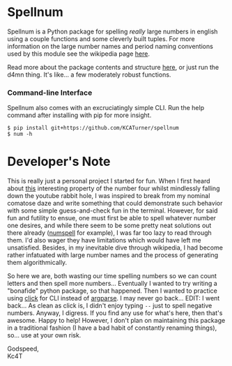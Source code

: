 # Spellnum
Spellnum is a Python package for spelling _really_ large numbers in english using a  couple functions and some cleverly built tuples. For more information on the large number names and period naming conventions used by this module see the wikipedia page [here](https://en.wikipedia.org/wiki/Names_of_large_numbers).  

Read more about the package contents and structure [here](spellnum/README.md), or just run the d4mn thing. It's like... a few moderately robust functions.  

### Command-line Interface
Spellnum also comes with an excruciatingly simple CLI. Run the help command after installing with pip for more insight.  
```
$ pip install git+https://github.com/KCATurner/spellnum
$ num -h
```

# Developer's Note
This is really just a personal project I started for fun. When I first heard about [this](https://www.youtube.com/watch?v=LYKn0yUTIU4) interesting property of the number four whilst mindlessly falling down the youtube rabbit hole, I was inspired to break from my nominal comatose daze and write something that could demonstrate such behavior with some simple guess-and-check fun in the terminal. However, for said fun and futility to ensue, one must first be able to spell whatever number one desires, and while there seem to be some pretty neat solutions out there already ([numspell](https://github.com/alco/numspell) for example), I was far too lazy to read through them. I'd also wager they have limitations which would have left me unsatisfied. Besides, in my inevitable dive through wikipedia, I had become rather infatuated with large number names and the process of generating them algorithmically.  

So here we are, both wasting our time spelling numbers so we can count letters and then spell more numbers... Eventually I wanted to try writing a "bonafide" python package, so that happened. Then I wanted to practice using [click](https://click.palletsprojects.com) for CLI instead of [argparse](https://docs.python.org/3/library/argparse.html). I may never go back... EDIT: I went back... As clean as click is, I didn't enjoy typing `--` just to spell negative numbers. Anyway, I digress. If you find any use for what's here, then that's awesome. Happy to help! However, I don't plan on maintaining this package in a traditional fashion (I have a bad habit of constantly renaming things), so... use at your own risk.

Godspeed,  
Kc4T  
